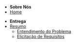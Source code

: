 * **Sobre Nós**
* [Home](/)
<!-- * [Entendendo a Entrega](./organizando-entrega.md)
    * [Parte 1](./entendimento-problema-original.md)
    * [Parte 2](./elicitacao-requisitos.md)
    * [Parte 3](./modelagem-requisitos.md)
    * [Parte 4](./finalizacao-requisitos.md) -->
* **Entrega**
* [Resumo](./entrega.md)
    * [Entendimento do Problema](./entendimento-problema.md)
    * [Elicitação de Requisitos](./elicitacao-requisitos.md)